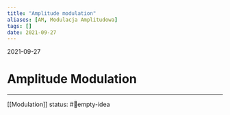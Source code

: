 ```yaml
---
title: "Amplitude modulation"
aliases: [AM, Modulacja Amplitudowa]
tags: []
date: 2021-09-27
---
```

2021-09-27
# Amplitude Modulation
___
[[Modulation]]
status: #💭empty-idea